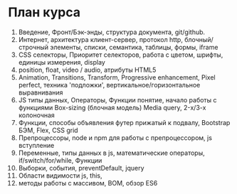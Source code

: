 <h1>План курса</h1>

<ol>
<li>
    Введение,
    Фронт/Бэк-энды,
    структура документа,
    git/github.
</li>
<li>
    Интернет, архитектура клиент-сервер, протокол http,
    блочный/строчный элементы, списки, семантика,
    таблицы, формы, iframe
</li>
<li>
    CSS селекторы,
    Приоритет селекторов,
    работа с цветом,
    шрифты, единицы измерения, display
</li>
<li>
    position, 
    float, 
    video / audio, 
    атрибуты HTML5
</li>
<li>
    Animation,
    Transitions,
    Transform,
    Progressive enhancement,
    Pixel perfect, техника 'подложки',
    вертикальное/горизонтальное выравнивания
</li>
<li>
    JS типы данных,
    Операторы,
    Функции понятие, начало работы с функциями
    Box-sizing (блочная модель)
    Media query,
    2-х/3-х колоночная
</li>
<li>
    Функции, способы объявления
    футер прижатый к подвалу,
    Bootstrap
    БЭМ,
    Flex,
    CSS grid
</li>
<li>
    Препроцессоры,
    node и npm для работы с препроцессором,
    js вступление
</li>
<li>
    Переменные, типы данных в js, математические операторы, if/switch/for/while, Функции
</li>
<li>
    Выборки, события, preventDefault, jquery
</li>
<li>
    Области видимости js, this,
</li>
<li>
   методы работы с массивом, BOM, обзор ES6
</li>
</ol>